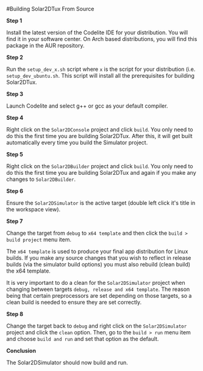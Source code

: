 #Building Solar2DTux From Source

**Step 1**

 Install the latest version of the Codelite IDE for your distribution. You will find it in your software center. On Arch based distributions, you will find this package in the AUR repository.
 
 **Step 2**
 
 Run the `setup_dev_x.sh` script where `x` is the script for your distribution (i.e. `setup_dev_ubuntu.sh`. This script will install all the prerequisites for building Solar2DTux.

**Step 3**

Launch Codelite and select g++ or gcc as your default compiler.

**Step 4**

Right click on the `Solar2DConsole` project and click `build`. You only need to do this the first time you are building Solar2DTux. After this, it will get built automatically every time you build the Simulator project.

**Step 5**

Right click on the `Solar2DBuilder` project and click `build`. You only need to do this the first time you are building Solar2DTux and again if you make any changes to `Solar2DBuilder`.

**Step 6**

Ensure the `Solar2DSimulator` is the active target (double left click it's title in the workspace view).

**Step 7**

Change the target from `debug` to `x64 template` and then click the `build > build project` menu item.

The `x64 template` is used to produce your final app distribution for Linux builds. If you make any source changes that you wish to reflect in release builds (via the simulator build options) you must also rebuild (clean build) the x64 template.

It is very important to do a clean for the `Solar2DSimulator` project when changing between targets `debug, release and x64 template`. The reason being that certain preprocessors are set depending on those targets, so a clean build is needed to ensure they are set correctly.

**Step 8**

Change the target back to `debug` and right click on the `Solar2DSimulator` project and click the `clean` option. Then, go to the `build > run` menu item and choose `build and run` and set that option as the default. 

**Conclusion**

The Solar2DSimulator should now build and run.